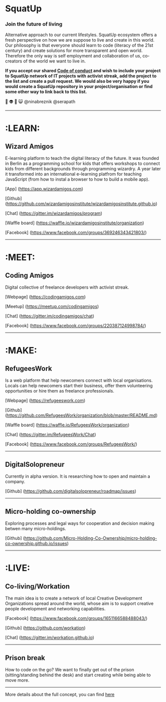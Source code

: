 # SquatUp

### Join the future of living

Alternative approach to our current lifestyles. SquatUp ecosystem offers a fresh perspective on how we are suppose to live and create in this world.
Our philosophy is that everyone should learn to code (literacy of the 21st century) and create solutions for more transparent and open world. Therefore the only way is self employment and collaboration of us, co-creators of the world we want to live in.

**If you accept our shared [Code of conduct](http://berlincodeofconduct.org/) and wish to include your project to SquatUp network of IT projects with activist streak, add the project to the list and create a pull request. We would also be very happy if you would create a SquatUp repository in your project/organisation or find some other way to link back to this list.**

👻 👽 🤖 😺
@ninabreznik
@serapath

---

# :LEARN:

## Wizard Amigos
E-learning platform to teach the digital literacy of the future. It was founded in Berlin as a programming school for kids that offers workshops to connect kids from different backgrounds through programming wizardry. A year later it transformed into an international e-learning platfrom for teaching JavaScript (from how to instal a browser to how to build a mobile app).

[App] (https://app.wizardamigos.com)

[Github] (https://github.com/wizardamigosinstitute/wizardamigosinstitute.github.io)

[Chat] (https://gitter.im/wizardamigos/program)

[Waffle board] (https://waffle.io/wizardamigosinstitute/organization)

[Facebook] (https://www.facebook.com/groups/369246343421803/)

---

# :MEET:


## Coding Amigos
Digital collective of freelance developers with activist streak.

[Webpage] (https://codingamigos.com)

[Meetup] (https://meetup.com/codingamigos)

[Chat] (https://gitter.im/codingamigos/chat)

[Facebook] (https://www.facebook.com/groups/220387124998784/)

---

# :MAKE:

## RefugeesWork
Is a web platform that help newcomers connect with local organisations.  Locals can help newcomers start their business, offer them volunteering opportunities or hire them as freelance professionals.

[Webpage] (https://refugeeswork.com)

[Github] (https://github.com/RefugeesWork/organization/blob/master/README.md)

[Waffle board] (https://waffle.io/RefugeesWork/organization)

[Chat] (https://gitter.im/RefugeesWork/Chat)

[Facebook] (https://www.facebook.com/groups/RefugeesWork/)

---

## DigitalSolopreneur
Currently in alpha version. It is researching how to open and maintain a company.

[Github] (https://github.com/digitalsolopreneur/roadmap/issues)

---

## Micro-holding co-ownership
Exploring processes and legal ways for cooperation and decision making betwen many micro-holdings.

[Github] (https://github.com/Micro-Holding-Co-Ownership/micro-holding-co-ownership.github.io/issues)

---

# :LIVE:

## Co-living/Workation 
The main idea is to create a network of local Creative Development Organizations spread around the world, whose aim is to support creative people development and networking capabilities.

[Facebook] (https://www.facebook.com/groups/1651166588488043/)

[Github] (https://github.com/workation)

[Chat] (https://gitter.im/workation.github.io)

---

## Prison break
How to code on the go? We want to finally get out of the prison (sitting/standing behind the desk) and start creating while being able to move more. 

---

More details about the full concept, you can find [here](https://github.com/wizardamigosinstitute/organization/blob/master/README.md)
